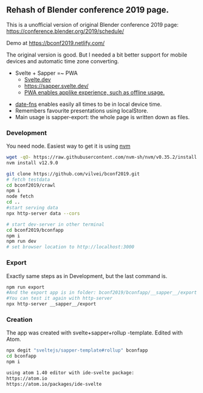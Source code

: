 ## Rehash of Blender conference 2019 page.

This is a unofficial version of original Blender conference 2019 page: <a href="https://conference.blender.org/2019/schedule/">https://conference.blender.org/2019/schedule/</a>


Demo at https://bconf2019.netlify.com/

The original version is good. But I needed a bit better support for mobile devices and automatic time zone converting.

- Svelte + Sapper =~ PWA
  - <a href="https://svelte.dev/">Svelte.dev</a>
  - <a href="https://sapper.svelte.dev/">https://sapper.svelte.dev/</a>
  - <a href="https://developers.google.com/web/progressive-web-apps">PWA enables applike experience, such as offline usage.</a>
* <a href="https://date-fns.org/">date-fns</a> enables easily all times to be in local device time.
* Remembers favourite presentations using localStore.
* Main usage is sapper-export: the whole page is written down as files.

### Development

You need node. Easiest way to get it is using <a href="https://github.com/nvm-sh/nvm">nvm</a>

```bash
wget -qO- https://raw.githubusercontent.com/nvm-sh/nvm/v0.35.2/install.sh | bash
nvm install v12.9.0
```

```bash
git clone https://github.com/vilvei/bconf2019.git
# fetch testdata
cd bconf2019/crawl
npm i
node fetch
cd ..
#start serving data
npx http-server data --cors

# start dev-server in other terminal
cd bconf2019/bconfapp
npm i
npm run dev
# set browser location to http://localhost:3000
```

### Export

Exactly same steps as in Development, but the last command is.

```bash
npm run export
#And the export app is in folder: bconf2019/bconfapp/__sapper__/export
#You can test it again with http-server
npx http-server __sapper__/export
```

### Creation

The app was created with svelte+sapper+rollup -template. Edited with Atom.

```bash
npx degit "sveltejs/sapper-template#rollup" bconfapp
cd bconfapp
npm i

using atom 1.40 editor with ide-svelte package:
https://atom.io
https://atom.io/packages/ide-svelte
```
